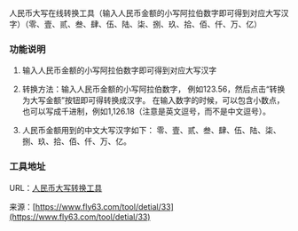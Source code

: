 人民币大写在线转换工具（输入人民币金额的小写阿拉伯数字即可得到对应大写汉字）（零、壹、贰、叁、肆、伍、陆、柒、捌、玖、拾、佰、仟、万、亿）

### 功能说明
1. 输入人民币金额的小写阿拉伯数字即可得到对应大写汉字

2. 转换方法：输入人民币金额的小写阿拉伯数字， 例如123.56，然后点击“转换为大写金额”按钮即可得转换成汉字。 在输入数字的时候，可以包含小数点，也可以写成千进制，例如1,126.18（注意是英文逗号，而不是中文逗号）。

3. 人民币金额用到的中文大写汉字如下： 零、壹、贰、叁、肆、伍、陆、柒、捌、玖、拾、佰、仟、万、亿。

### 工具地址
URL：[人民币大写转换工具](https://www.fly63.com/tool/renmingbi/)

来源：[https://www.fly63.com/tool/detial/33](https://www.fly63.com/tool/detial/33)
